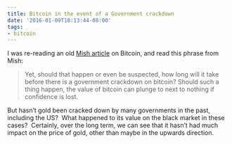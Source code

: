 ```yaml
---
title: Bitcoin in the event of a Government crackdown
date: '2016-01-09T18:13:44-08:00'
tags:
- bitcoin
---
```

I was re-reading an old [Mish article](http://globaleconomicanalysis.blogspot.com/2013/04/mish-interview-with-bitcoin-jesus.html) on Bitcoin, and read this phrase from Mish:

> Yet, should that happen or even be suspected, how long will it take before there is a government crackdown on bitcoin? Should such a thing happen, the value of bitcoin can plunge to next to nothing if confidence is lost.

But hasn’t gold been cracked down by many governments in the past, including the US?  What happened to its value on the black market in these cases?  Certainly, over the long term, we can see that it hasn’t had much impact on the price of gold, other than maybe in the upwards direction.
